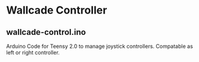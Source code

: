 Wallcade Controller
==========

wallcade-control.ino
---
Arduino Code for Teensy 2.0 to manage joystick controllers.
Compatable as left or right controller.


